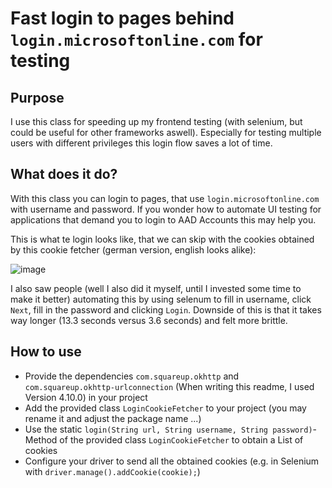 # Fast login to pages behind ``login.microsoftonline.com`` for testing

## Purpose
I use this class for speeding up my frontend testing (with selenium, but could be useful for other frameworks aswell).
Especially for testing multiple users with different privileges this login flow saves a lot of time.

## What does it do?
With this class you can login to pages, that use ``login.microsoftonline.com`` with username and password.
If you wonder how to automate UI testing for applications that demand you to login to AAD Accounts this may help you.

This is what te login looks like, that we can skip with the cookies obtained by this cookie fetcher (german version, english looks alike):

![image](https://user-images.githubusercontent.com/43816320/198134062-1d2c1fa0-8cb8-401e-bdd7-070df09817f6.png)

I also saw people (well I also did it myself, until I invested some time to make it better) automating this by using selenum to fill in username, click ``Next``, fill in the password and clicking ``Login``.
Downside of this is that it takes way longer (13.3 seconds versus 3.6 seconds) and felt more brittle. 

## How to use
- Provide the dependencies ``com.squareup.okhttp`` and ``com.squareup.okhttp-urlconnection`` (When writing this readme, I used Version 4.10.0) in your project
- Add the provided class ``LoginCookieFetcher`` to your project (you may rename it and adjust the package name ...)
- Use the static ``login(String url, String username, String password)``-Method of the provided class ``LoginCookieFetcher`` to obtain a List of cookies
- Configure your driver to send all the obtained cookies (e.g. in Selenium with ``driver.manage().addCookie(cookie);``)
